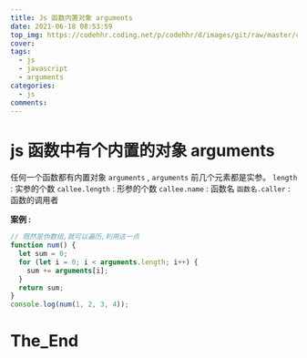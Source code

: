 ```yaml
---
title: Js 函数内置对象 arguments
date: 2021-06-18 08:53:59
top_img: https://codehhr.coding.net/p/codehhr/d/images/git/raw/master/csslayouts/sunrise.jpg
cover:
tags:
  - js
  - javascript
  - arguments
categories:
  - js
comments:
---
```


# js 函数中有个内置的对象 arguments

任何一个函数都有内置对象 `arguments` , `arguments` 前几个元素都是实参。
`length` : 实参的个数
`callee.length` : 形参的个数
`callee.name` : 函数名
`函数名.caller` : 函数的调用者

**案例 :**

```js
// 既然是伪数组,就可以遍历,利用这一点
function num() {
  let sum = 0;
  for (let i = 0; i < arguments.length; i++) {
    sum += arguments[i];
  }
  return sum;
}
console.log(num(1, 2, 3, 4));
```

# The_End
